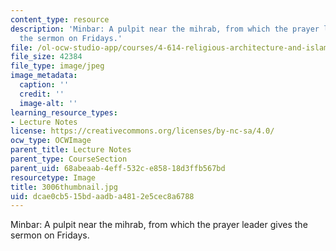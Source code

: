 ```yaml
---
content_type: resource
description: 'Minbar: A pulpit near the mihrab, from which the prayer leader gives
  the sermon on Fridays.'
file: /ol-ocw-studio-app/courses/4-614-religious-architecture-and-islamic-cultures-fall-2002/dcae0cb515bdaadba4812e5cec8a6788_3006thumbnail.jpg
file_size: 42384
file_type: image/jpeg
image_metadata:
  caption: ''
  credit: ''
  image-alt: ''
learning_resource_types:
- Lecture Notes
license: https://creativecommons.org/licenses/by-nc-sa/4.0/
ocw_type: OCWImage
parent_title: Lecture Notes
parent_type: CourseSection
parent_uid: 68abeaab-4eff-532c-e858-18d3ffb567bd
resourcetype: Image
title: 3006thumbnail.jpg
uid: dcae0cb5-15bd-aadb-a481-2e5cec8a6788
---
```

Minbar: A pulpit near the mihrab, from which the prayer leader gives the sermon on Fridays.